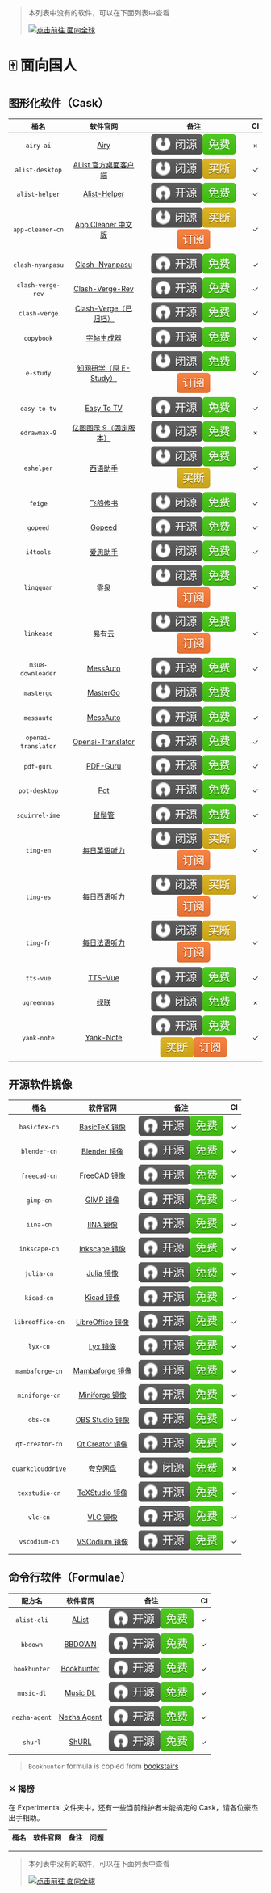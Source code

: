 > 本列表中没有的软件，可以在下面列表中查看
>
> [![点击前往 面向全球](https://img.shields.io/badge/%E9%9D%A2%E5%90%91%E5%85%A8%E7%90%83-blue?logo=homebrew&label=%E7%82%B9%E5%87%BB%E5%89%8D%E5%BE%80)](https://github.com/Brewforge/homebrew-extras/blob/main/List.md)

# 🀄️ 面向国人

## 图形化软件（Cask）

|        桶名         |                                        软件官网                                         |                                   备注                                   | CI  |
| :-----------------: | :-------------------------------------------------------------------------------------: | :----------------------------------------------------------------------: | :-: |
|      `airy-ai`      |                               [Airy](https://colink.in/)                                |                   ![b](assets/b.svg)![1](assets/1.svg)                   |  ×  |
|   `alist-desktop`   |                [AList 官方桌面客户端](https://mbd.pub/o/bread/ZJaTl5xy/)                |                   ![b](assets/b.svg)![2](assets/2.svg)                   |  ✓  |
|   `alist-helper`    | [Alist-Helper](https://github.com/Xmarmalade/alisthelper/blob/master/README_zh-Hans.md) |                   ![a](assets/a.svg)![1](assets/1.svg)                   |  ✓  |
|  `app-cleaner-cn`   |       [App Cleaner 中文版](https://nektony.com/zh-hans/mac-app-cleaner/download)        |          ![b](assets/b.svg)![2](assets/2.svg)![3](assets/3.svg)          |  ✓  |
|  `clash-nyanpasu`   |              [Clash-Nyanpasu](https://github.com/keiko233/clash-nyanpasu)               |                   ![a](assets/a.svg)![1](assets/1.svg)                   |  ✓  |
|  `clash-verge-rev`  |              [Clash-Verge-Rev](https://github.com/wonfen/clash-verge-rev)               |                   ![a](assets/a.svg)![1](assets/1.svg)                   |  ✓  |
|    `clash-verge`    |             [Clash-Verge（已归档）](https://github.com/zzzgydi/clash-verge)             |                   ![a](assets/a.svg)![1](assets/1.svg)                   |  ✓  |
|     `copybook`      |                  [字帖生成器](https://github.com/xxNull-lsk/Copybook)                   |                   ![a](assets/a.svg)![1](assets/1.svg)                   |  ✓  |
|      `e-study`      |                      [知网研学（原 E-Study）](https://e-study.com)                      |          ![b](assets/b.svg)![1](assets/1.svg)![3](assets/3.svg)          |  ✓  |
|    `easy-to-tv`     |                 [Easy To TV](https://github.com/duolabmeng6/easy_to_tv)                 |                   ![a](assets/a.svg)![1](assets/1.svg)                   |  ✓  |
|    `edrawmax-9`     |                      [亿图图示 9（固定版本）](http://edrawsoft.cn)                      |                   ![b](assets/b.svg)![1](assets/1.svg)                   |  ×  |
|     `eshelper`      |                  [西语助手](https://www.eudic.net/v4/es/app/eshelper)                   |          ![b](assets/b.svg)![1](assets/1.svg)![2](assets/2.svg)          |  ✓  |
|       `feige`       |                             [飞鸽传书](http://ipmsg.org.cn)                             |                   ![b](assets/b.svg)![1](assets/1.svg)                   |  ✓  |
|      `gopeed`       |                              [Gopeed](https://gopeed.com/)                              |                   ![a](assets/a.svg)![1](assets/1.svg)                   |  ✓  |
|      `i4tools`      |                              [爱思助手](https://www.i4.cn)                              |                   ![b](assets/b.svg)![1](assets/1.svg)                   |  ✓  |
|     `lingquan`      |                                 [零泉](https://jan.ai/)                                 |          ![b](assets/b.svg)![1](assets/1.svg)![3](assets/3.svg)          |  ✓  |
|     `linkease`      |                           [易有云](https://app.linkease.com)                            |          ![b](assets/b.svg)![1](assets/1.svg)![3](assets/3.svg)          |  ✓  |
|  `m3u8-downloader`  |               [MessAuto](https://github.com/HeiSir2014/M3U8-Downloader/)                |                   ![a](assets/a.svg)![1](assets/1.svg)                   |  ✓  |
|     `mastergo`      |                            [MasterGo](https://mastergo.com)                             |                   ![b](assets/b.svg)![1](assets/1.svg)                   |     |
|     `messauto`      |                     [MessAuto](https://github.com/LeeeSe/MessAuto)                      |                   ![a](assets/a.svg)![1](assets/1.svg)                   |  ✓  |
| `openai-translator` |       [Openai-Translator](https://github.com/openai-translator/openai-translator)       |                   ![a](assets/a.svg)![1](assets/1.svg)                   |  ✓  |
|     `pdf-guru`      |                    [PDF-Guru](https://github.com/kevin2li/PDF-Guru/)                    |                   ![a](assets/a.svg)![1](assets/1.svg)                   |  ✓  |
|    `pot-desktop`    |                     [Pot](https://github.com/pot-app/pot-desktop/)                      |                   ![a](assets/a.svg)![1](assets/1.svg)                   |  ✓  |
|   `squirrel-ime`    |                       [鼠鬚管](https://github.com/rime/squirrel/)                       |                   ![a](assets/a.svg)![1](assets/1.svg)                   |  ✓  |
|      `ting-en`      |               [每日英语听力](http://www.francochinois.com/v4/en/app/ting)               |          ![b](assets/b.svg)![2](assets/2.svg)![3](assets/3.svg)          |  ✓  |
|      `ting-es`      |               [每日西语听力](http://www.francochinois.com/v4/es/app/ting)               |          ![b](assets/b.svg)![2](assets/2.svg)![3](assets/3.svg)          |  ✓  |
|      `ting-fr`      |               [每日法语听力](http://www.francochinois.com/v4/fr/app/ting)               |          ![b](assets/b.svg)![2](assets/2.svg)![3](assets/3.svg)          |  ✓  |
|      `tts-vue`      |                     [TTS-Vue](https://tts-doc.loker.vip/home.html)                      |                   ![a](assets/a.svg)![1](assets/1.svg)                   |  ✓  |
|     `ugreennas`     |                              [绿联](https://www.lulian.cn)                              |                   ![b](assets/b.svg)![1](assets/1.svg)                   |  ×  |
|     `yank-note`     |                        [Yank-Note](https://yank-note.com/zh-CN)                         | ![a](assets/a.svg)![1](assets/1.svg)![2](assets/2.svg)![3](assets/3.svg) |  ✓  |

## 开源软件镜像

|       桶名        |                             软件官网                              |                 备注                 | CI  |
| :---------------: | :---------------------------------------------------------------: | :----------------------------------: | :-: |
|   `basictex-cn`   |   [BasicTeX 镜像](https://www.tug.org/mactex/morepackages.html)   | ![a](assets/a.svg)![1](assets/1.svg) |  ✓  |
|   `blender-cn`    |              [Blender 镜像](https://www.blender.org)              | ![a](assets/a.svg)![1](assets/1.svg) |  ✓  |
|   `freecad-cn`    |   [FreeCAD 镜像](https://www.freecad.org/index.php?lang=zh_CN)    | ![a](assets/a.svg)![1](assets/1.svg) |  ✓  |
|     `gimp-cn`     |                 [GIMP 镜像](https://www.gimp.org)                 | ![a](assets/a.svg)![1](assets/1.svg) |  ✓  |
|     `iina-cn`     |                   [IINA 镜像](https://iina.io)                    | ![a](assets/a.svg)![1](assets/1.svg) |  ✓  |
|   `inkscape-cn`   | [Inkscape 镜像](https://inkscape.org/zh-hans/?switchlang=zh-hans) | ![a](assets/a.svg)![1](assets/1.svg) |  ✓  |
|    `julia-cn`     |                [Julia 镜像](https://julialang.org)                | ![a](assets/a.svg)![1](assets/1.svg) |  ✓  |
|    `kicad-cn`     |                  [Kicad 镜像](https://kicad.org)                  | ![a](assets/a.svg)![1](assets/1.svg) |  ✓  |
| `libreoffice-cn`  |         [LibreOffice 镜像](https://zh-cn.libreoffice.org)         | ![a](assets/a.svg)![1](assets/1.svg) |  ✓  |
|     `lyx-cn`      |                  [Lyx 镜像](https://www.lyx.org)                  | ![a](assets/a.svg)![1](assets/1.svg) |  ✓  |
|  `mambaforge-cn`  |    [Mambaforge 镜像](https://github.com/conda-forge/miniforge)    | ![a](assets/a.svg)![1](assets/1.svg) |  ✓  |
|  `miniforge-cn`   |    [Miniforge 镜像](https://github.com/conda-forge/miniforge)     | ![a](assets/a.svg)![1](assets/1.svg) |  ✓  |
|     `obs-cn`      |          [OBS Studio 镜像](https://obsproject.com/zh-cn)          | ![a](assets/a.svg)![1](assets/1.svg) |  ✓  |
|  `qt-creator-cn`  |          [Qt Creator 镜像](https://www.qt.io/developers)          | ![a](assets/a.svg)![1](assets/1.svg) |  ✓  |
| `quarkclouddrive` |                 [夸克网盘](https://pan.quark.cn/)                 | ![b](assets/b.svg)![1](assets/1.svg) |  ×  |
|  `texstudio-cn`   |              [TeXStudio 镜像](https://texstudio.org)              | ![a](assets/a.svg)![1](assets/1.svg) |  ✓  |
|     `vlc-cn`      |             [VLC 镜像](https://www.videolan.org/vlc)              | ![a](assets/a.svg)![1](assets/1.svg) |  ✓  |
|   `vscodium-cn`   |       [VSCodium 镜像](https://github.com/VSCodium/vscodium)       | ![a](assets/a.svg)![1](assets/1.svg) |  ✓  |

## 命令行软件（Formulae）

|    配方名     |                        软件官网                        |                 备注                 | CI  |
| :-----------: | :----------------------------------------------------: | :----------------------------------: | :-: |
|  `alist-cli`  |            [AList](https://alist.nn.ci/zh/)            | ![a](assets/a.svg)![1](assets/1.svg) | ✓  |
|   `bbdown`    |      [BBDOWN](https://github.com/nilaoda/BBDown)       | ![a](assets/a.svg)![1](assets/1.svg) | ✓  |
| `bookhunter`  | [Bookhunter](https://github.com/bookstairs/bookhunter) | ![a](assets/a.svg)![1](assets/1.svg) | ✓  |
|  `music-dl`   |   [Music DL](https://github.com/guanguans/music-dl)    | ![a](assets/a.svg)![1](assets/1.svg) | ✓  |
| `nezha-agent` |           [Nezha Agent](https://nezha.wiki/)           | ![a](assets/a.svg)![1](assets/1.svg) | ✓  |
|    `shurl`    |       [ShURL](https://github.com/Mrered/yourlsh)       | ![a](assets/a.svg)![1](assets/1.svg) | ✓  |

> `Bookhunter` formula is copied from [bookstairs](https://github.com/bookstairs/homebrew-tap/blob/master/Formula/bookhunter.rb)

### ⚔️ 揭榜

在 Experimental 文件夹中，还有一些当前维护者未能搞定的 Cask，请各位豪杰出手相助。

| 桶名 | 软件官网 | 备注 | 问题 |
| :--: | :------: | :--: | :--: |

---

> 本列表中没有的软件，可以在下面列表中查看
>
> [![点击前往 面向全球](https://img.shields.io/badge/%E9%9D%A2%E5%90%91%E5%85%A8%E7%90%83-blue?logo=homebrew&label=%E7%82%B9%E5%87%BB%E5%89%8D%E5%BE%80)](https://github.com/Brewforge/homebrew-extras/blob/main/list.md)
